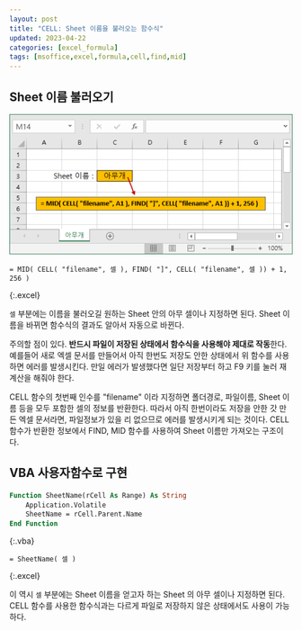 ```yaml
---
layout: post
title: "CELL: Sheet 이름을 불러오는 함수식"
updated: 2023-04-22
categories: [excel_formula]
tags: [msoffice,excel,formula,cell,find,mid]
---
```


## Sheet 이름 불러오기

![그림00](/img/msoffice/formula/formula-0610.png)

```excel
= MID( CELL( "filename", 셀 ), FIND( "]", CELL( "filename", 셀 )) + 1, 256 )
```
{:.excel}

`셀` 부분에는 이름을 불러오길 원하는 Sheet 안의 아무 셀이나 지정하면 된다. Sheet 이름을 바뀌면 함수식의 결과도 알아서 자동으로 바뀐다.

주의할 점이 있다. **반드시 파일이 저장된 상태에서 함수식을 사용해야 제대로 작동**한다. 예를들어 새로 엑셀 문서를 만들어서 아직 한번도 저장도 안한 상태에서 위 함수를 사용하면 에러를 발생시킨다. 만일 에러가 발생했다면 일단 저장부터 하고 F9 키를 눌러 재계산을 해줘야 한다.

CELL 함수의 첫번째 인수를 "filename" 이라 지정하면 폴더경로, 파일이름, Sheet 이름 등을 모두 포함한 셀의 정보를 반환한다. 따라서 아직 한번이라도 저장을 안한 갓 만든 엑셀 문서라면, 파일정보가 있을 리 없으므로 에러를 발생시키게 되는 것이다. CELL 함수가 반환한 정보에서 FIND, MID 함수를 사용하여 Sheet 이름만 가져오는 구조이다.

## VBA 사용자함수로 구현

```vb
Function SheetName(rCell As Range) As String
    Application.Volatile
    SheetName = rCell.Parent.Name
End Function
```
{:.vba}

```excel
= SheetName( 셀 )
```
{:.excel}

이 역시 `셀` 부분에는 Sheet 이름을 얻고자 하는 Sheet 의 아무 셀이나 지정하면 된다. CELL 함수를 사용한 함수식과는 다르게 파일로 저장하지 않은 상태에서도 사용이 가능하다.
